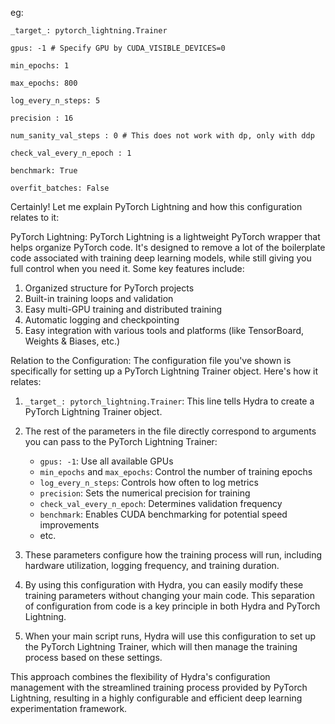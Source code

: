 eg:
```
_target_: pytorch_lightning.Trainer

gpus: -1 # Specify GPU by CUDA_VISIBLE_DEVICES=0

min_epochs: 1

max_epochs: 800

log_every_n_steps: 5

precision : 16

num_sanity_val_steps : 0 # This does not work with dp, only with ddp

check_val_every_n_epoch : 1

benchmark: True

overfit_batches: False
```

Certainly! Let me explain PyTorch Lightning and how this configuration relates to it:

PyTorch Lightning:
PyTorch Lightning is a lightweight PyTorch wrapper that helps organize PyTorch code. It's designed to remove a lot of the boilerplate code associated with training deep learning models, while still giving you full control when you need it. Some key features include:

1. Organized structure for PyTorch projects
2. Built-in training loops and validation
3. Easy multi-GPU training and distributed training
4. Automatic logging and checkpointing
5. Easy integration with various tools and platforms (like TensorBoard, Weights & Biases, etc.)

Relation to the Configuration:
The configuration file you've shown is specifically for setting up a PyTorch Lightning Trainer object. Here's how it relates:

1. `_target_: pytorch_lightning.Trainer`: This line tells Hydra to create a PyTorch Lightning Trainer object.

2. The rest of the parameters in the file directly correspond to arguments you can pass to the PyTorch Lightning Trainer:

   - `gpus: -1`: Use all available GPUs
   - `min_epochs` and `max_epochs`: Control the number of training epochs
   - `log_every_n_steps`: Controls how often to log metrics
   - `precision`: Sets the numerical precision for training
   - `check_val_every_n_epoch`: Determines validation frequency
   - `benchmark`: Enables CUDA benchmarking for potential speed improvements
   - etc.

3. These parameters configure how the training process will run, including hardware utilization, logging frequency, and training duration.

4. By using this configuration with Hydra, you can easily modify these training parameters without changing your main code. This separation of configuration from code is a key principle in both Hydra and PyTorch Lightning.

5. When your main script runs, Hydra will use this configuration to set up the PyTorch Lightning Trainer, which will then manage the training process based on these settings.

This approach combines the flexibility of Hydra's configuration management with the streamlined training process provided by PyTorch Lightning, resulting in a highly configurable and efficient deep learning experimentation framework.
